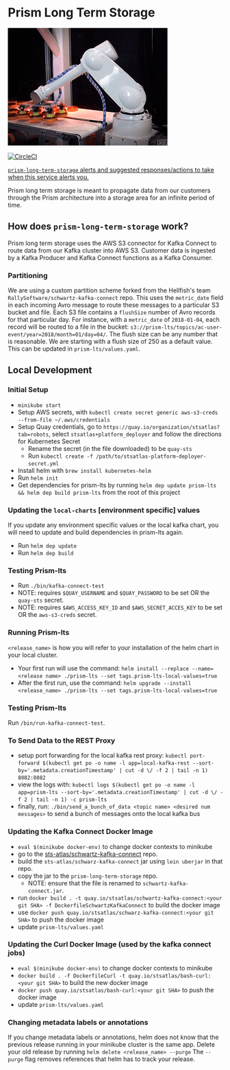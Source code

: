 # Prism Long Term Storage

![From One Conveyor To Another](move-the-data.gif)

[![CircleCI](https://circleci.com/gh/sts-atlas/prism-long-term-storage.svg?style=svg&circle-token=f9068ced4bb8830298187da1386879751e15da78)](https://circleci.com/gh/sts-atlas/prism-long-term-storage)

[`prism-long-term-storage` alerts and suggested responses/actions to take when this service alerts you.](https://cawiki.ca.com/display/SolEng/Alerts+and+Paging+rules+for+Prism-lts)

Prism long term storage is meant to propagate data from our customers through the Prism architecture into a storage area for an infinite period of time.

## How does `prism-long-term-storage` work?

Prism long term storage uses the AWS S3 connector for Kafka Connect to route data from our Kafka cluster into AWS S3. Customer data is ingested by a Kafka Producer and Kafka Connect functions as a Kafka Consumer.

### Partitioning

We are using a custom partition scheme forked from the Hellfish's team `RallySoftware/schwartz-kafka-connect` repo. This uses the `metric_date` field in each incoming Avro message to route these messages to a particular S3 bucket and file. Each S3 file contains a `flushSize` number of Avro records for that particular day. For instance, with a `metric_date` of `2018-01-04`, each record will be routed to a file in the bucket: `s3://prism-lts/topics/ac-user-event/year=2018/month=01/day=04/`. The flush size can be any number that is reasonable. We are starting with a flush size of 250 as a default value. This can be updated in `prism-lts/values.yaml`.

## Local Development

### Initial Setup

- `minikube start`
- Setup AWS secrets, with `kubectl create secret generic aws-s3-creds --from-file ~/.aws/credentials`
- Setup Quay credentials, go to `https://quay.io/organization/stsatlas?tab=robots`, select `stsatlas+platform_deployer` and follow the directions for Kubernetes Secret
  - Rename the secret (in the file downloaded) to be `quay-sts`
  - Run `kubectl create -f /path/to/stsatlas-platform-deployer-secret.yml`
- Install helm with `brew install kubernetes-helm`
- Run `helm init`
- Get dependencies for prism-lts by running `helm dep update prism-lts && helm dep build prism-lts` from the root of this project

### Updating the `local-charts` [environment specific] values

If you update any environment specific values or the local kafka chart, you will need to update and build dependencies in prism-lts again.

- Run `helm dep update`
- Run `helm dep build`

### Testing Prism-lts

- Run `./bin/kafka-connect-test`
- NOTE: requires `$QUAY_USERNAME` and `$QUAY_PASSWORD` to be set OR the `quay-sts` secret.
- NOTE: requires `$AWS_ACCESS_KEY_ID` and `$AWS_SECRET_ACCES_KEY` to be set OR the `aws-s3-creds` secret.

### Running Prism-lts

`<release_name>` is how you will refer to your installation of the helm chart in your local cluster.
- Your first run will use the command: `helm install --replace --name=<release name> ./prism-lts --set tags.prism-lts-local-values=true`
- After the first run, use the command: `helm upgrade --install <release_name> ./prism-lts --set tags.prism-lts-local-values=true`

### Testing Prism-lts

Run `/bin/run-kafka-connect-test`.

### To Send Data to the REST Proxy
- setup port forwarding for the local kafka rest proxy: `kubectl port-forward $(kubectl get po -o name -l app=local-kafka-rest --sort-by='.metadata.creationTimestamp' | cut -d \/ -f 2 | tail -n 1) 8082:8082`
- view the logs with: `kubectl logs $(kubectl get po -o name -l app=prism-lts --sort-by='.metadata.creationTimestamp' | cut -d \/ -f 2 | tail -n 1) -c prism-lts`
- finally, run: `./bin/send_a_bunch_of_data <topic name> <desired num messages>` to send a bunch of messages onto the local kafka bus

### Updating the Kafka Connect Docker Image

- `eval $(minikube docker-env)` to change docker contexts to minikube
- go to the [sts-atlas/schwartz-kafka-connect](https://github.com/sts-atlas/schwartz-kafka-connect) repo.
- build the `sts-atlas/schwarz-kafka-connect` jar using `lein uberjar` in that repo.
- copy the jar to the `prism-long-term-storage` repo.
  - NOTE: ensure that the file is renamed to `schwartz-kafka-connect.jar`.
- run `docker build . -t quay.io/stsatlas/schwartz-kafka-connect:<your git SHA> -f DockerfileSchwartzKafkaConnect` to build the docker image
- use `docker push quay.io/stsatlas/schwarz-kafka-connect:<your git SHA>` to push the docker image
- update `prism-lts/values.yaml`

### Updating the Curl Docker Image (used by the kafka connect jobs)

- `eval $(minikube docker-env)` to change docker contexts to minikube
- `docker build . -f DockerfileCurl -t quay.io/stsatlas/bash-curl:<your git SHA>` to build the new docker image
- `docker push quay.io/stsatlas/bash-curl:<your git SHA>` to push the docker image
- update `prism-lts/values.yaml`

### Changing metadata labels or annotations
If you change metadata labels or annotations, helm does not know that the previous release running in your minikube cluster is the same app.
Delete your old release by running `helm delete <release_name> --purge`
The `--purge` flag removes references that helm has to track your release.

